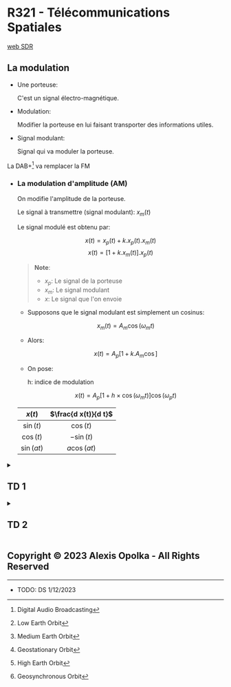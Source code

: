 # R321 - Télécommunications Spatiales

[web SDR](https://websdr.org)

## La modulation

- Une porteuse:

  C'est un signal électro-magnétique.

- Modulation:

  Modifier la porteuse en lui faisant transporter des informations utiles.

- Signal modulant:

  Signal qui va moduler la porteuse.

La DAB+[^1] va remplacer la FM

[^1]: Digital Audio Broadcasting

- ### La modulation d'amplitude (AM)

  On modifie l'amplitude de la porteuse.

  Le signal à transmettre (signal modulant): $x_m(t)$

  Le signal modulé est obtenu par:

    $$x(t) = x_p(t) + k . x_p(t) . x_m(t)$$
    $$x(t) = [1 + k . x_m(t)] . x_p(t)$$

  > **Note**:
  >
  > - $x_p$: Le signal de la porteuse
  > - $x_m$: Le signal modulant
  > - $x$: Le signal que l'on envoie

  - Supposons que le signal modulant est simplement un cosinus:

     $$x_m(t) = A_m \cos(\omega_m t) $$

  - Alors:

     $$x(t) = A_p [1 + k . A_m \cos]$$

  - On pose:

     h: indice de modulation

     $$x(t) = A_p [1 + h \times \cos(\omega_m t)] \cos(\omega_p t)$$

  | $x(t)$     | $\frac{d x(t)}{d t}$ |
  | :--------: | :------------------: |
  | $\sin(t)$  | $\cos(t)$            |
  | $\cos(t)$  | $-\sin(t)$           |
  | $\sin(at)$ | $a\cos(at)$          |

<details>
<summary>

## TD 1

</summary>

Soit un signal modulant: $x_m(t) = 2 \cos(2 \pi \times 500 t)$  
Soit une porteuse: $x_p(t) = 3 \cos(2 \pi \times 100 000 t)$

1. Donner $x(t)$ avec $h=0.5$ (AM)

    $$x(t) = A_p [1 + h \times \cos(\omega_m t)] \cos(\omega_p t)$$
    $$     = 3 [1 + 0.5 \times \cos(2 \pi \times 500 t)] \cos(2 \pi \times 100 000 t)$$
    $$     = [3 + 1.5 \times \cos(2 \pi \times 500 t)] \cos(2 \pi \times 100 000 t)$$
    $$     = 3 \cos(2\pi \times 100 000 t) + 1.5 \cos(2\pi \times 100 000 t) \cos(2\pi \times 500 t)$$
    $$     = 3 \cos(2\pi \times 100 000 t) + 0.75 \cos(2\pi \times 100 500 t) + 0.75 \cos(2\pi \times 99 500 t)$$

2. Donner la représentation spectrale de $x_m, x_p$ et $x$.

TODO: Create spectre graphs of $x_m, x_p$ and $x$.

</details>

<details>
<summary>

## TD 2

</summary>

- ### Question de cours

  1. La télécommunication par satellite présente quelques propriétés importantes par rapport aux réseaux terrestres. Lesquels ?

      La mise en place, la consommation de carburant de ton satellite.  
      Résistance aux désastres terrestres

  2. Quelles sont les parties qui composent l'architecture d'un satellite.

      - Plateforme
      - Charge utile

  3. Quels sont les éléments constitutifs de l'architecture d'un système de télécoms par satellites.

      - Segment terrestre
      - Segment spatiale
      - Segment utilisateur

  4. Citer les différents types d'orbites en décrivant leurs propriétés.

      - LEO[^2]
        - Basse altitude
      - MEO[^3]
        - Moyenne altitude
      - GEO[^4]
        - ~ Haute altitude
      - HEO[^5]
        - Haute altitude
      - GSO[^6]
        - 36 000 km d'altitude

      [^2]: Low Earth Orbit
      [^3]: Medium Earth Orbit
      [^4]: Geostationary Orbit
      [^5]: High Earth Orbit
      [^6]: Geosynchronous Orbit

  5. Quels sont les avantages d'une constellation LEO.

      Plus proche d'un utilisateur se situant sur la planète,
      donc faible latence induite par une courte distance.

  6. Quel est le rôle du handover dans les systèmes de télécommunication par satellites.

      Handover cellulaire  
      C'est le changement de canal en cours de communication

      Son rôle est donc de maintenir la communication lors de
      changement de cellules ou d'une possible dégradation des
      conditions de communication.

  7. Citer les différents avantages et inconvénients des systèmes de communication par satellite.

- ### QCM

  1. Un transpondeur est un:
     - Amplificateur
     - Filtre
     - Mélangeur :white_check_mark:
  1. La période de révolution d'un satellite GEO est:
     - 2 jours
     - 1 jour :white_check_mark:
     - 21 jours
  1. Exemples des constellations LEO:
     - Globalstar :white_check_mark:
     - Galileo :x:
     - Iridium :white_check_mark:
  1. Un satellite dont le temps de transfert est de l'ordre de 100ms, est situé sur une orbite :
     - LEO
     - GEO
     - MEO
  1. Dans les constellations GEO et pour couvrir quasiment la totalité de la terre, il suffit de disposer de :
     - 2 satellites
     - 3 satellites
     - 4 satellites

- ### Mission to Mars

  1. Les ondes radio se propageant à la vitesse de $3\times10^8$ m/s, calculer la durée du trajet des ondes quand on envoie un signal de la Terre à Mars ou inversement, pour la distance minimale et pour la distance maximale.

      s

  2. Combien de temps faut-il, quand on envoie une commande au robot sur Mars pour savoir si elle a été exécutée (cas de la distance minimale) ?

      40min20s

  3. La source d’alimentation principale du robot est constituée par les panneaux solaires. La source secondaire est constituée de piles au lithium. Pourquoi a-t-on équipé le robot de piles et non d’accus rechargeables ?

      $A_{H_{dB}}$ $324.5 + 20 \log(f) + 20 \log(d)$

  4. Calculer l’affaiblissement subit par les ondes émises par le Lander jusqu’à leur arrivée sur la Terre (en dB).

      s

  5. En prenant le même affaiblissement pour le sens Terre-Mars, calculer la puissance du signal reçu par la base martienne.

      s

  6. La distance Terre-Mars étant minimale lors de l’arrivée sur Mars du Lander, la mission devant durer 30 jours, quelle est la distance Terre-Mars à la fin de la mission ? Calculer la durée du trajet des ondes radio à la fin de la mission.

</details>

## Copyright &copy; 2023 Alexis Opolka - All Rights Reserved

---

- TODO: DS 1/12/2023
